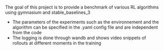 The goal of this project is to provide a benchmark of various RL algorithms using gymnasium and stable_baselines_3

- The parameters of the experiments such as the environnement and the algorithm can be specified in the .yaml config file and are independent from the code
- The logging is done through wandb and shows video snippets of rollouts at different moments in the training
